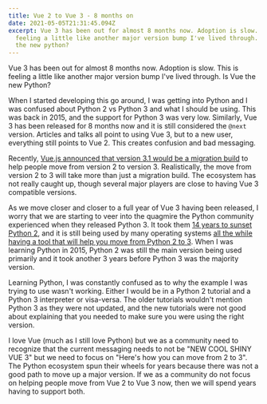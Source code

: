 ```yaml
---
title: Vue 2 to Vue 3 - 8 months on
date: 2021-05-05T21:31:45.094Z
excerpt: Vue 3 has been out for almost 8 months now. Adoption is slow. This is
  feeling a little like another major version bump I've lived through. Is Vue
  the new python?
---
```

Vue 3 has been out for almost 8 months now. Adoption is slow. This is feeling a little like another major version bump I've lived through. Is Vue the new Python?

When I started developing this go around, I was getting into Python and I was confused about Python 2 vs Python 3 and what I should be using. This was back in 2015, and the support for Python 3 was very low. Similarly, Vue 3 has been released for 8 months now and it is still considered the `@next` version. Articles and talks all point to using Vue 3, but to a new user, everything still points to Vue 2. This creates confusion and bad messaging.

Recently, [Vue.js announced that version 3.1 would be a migration build](https://twitter.com/vuejs/status/1388144585600274433) to help people move from version 2 to version 3. Realistically, the move from version 2 to 3 will take more than just a migration build. The ecosystem has not really caught up, though several major players are close to having Vue 3 compatible versions.

As we move closer and closer to a full year of Vue 3 having been released, I worry that we are starting to veer into the quagmire the Python community experienced when they released Python 3. It took them [14 years to sunset Python 2](https://www.python.org/doc/sunset-python-2/), and it is still being used by many operating systems [all the while having a tool that will help you move from Python 2 to 3](https://docs.python.org/3/library/2to3.html). When I was learning Python in 2015, Python 2 was still the main version being used primarily and it took another 3 years before Python 3 was the majority version.

Learning Python, I was constantly confused as to why the example I was trying to use wasn't working. Either I would be in a Python 2 tutorial and a Python 3 interpreter or visa-versa. The older tutorials wouldn't mention Python 3 as they were not updated, and the new tutorials were not good about explaining that you needed to make sure you were using the right version.

I love Vue (much as I still love Python) but we as a community need to recognize that the current messaging needs to not be "NEW COOL SHINY VUE 3" but we need to focus on "Here's how you can move from 2 to 3". The Python ecosystem spun their wheels for years because there was not a good path to move up a major version. If we as a community do not focus on helping people move from Vue 2 to Vue 3 now, then we will spend years having to support both.